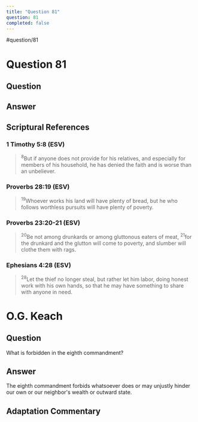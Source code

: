 ```yaml
---
title: "Question 81"
question: 81
completed: false
---
```

#question/81
# Question 81

## Question


## Answer


## Scriptural References
### 1 Timothy 5:8 (ESV)
> <sup>8</sup>But if anyone does not provide for his relatives, and especially for members of his household, he has denied the faith and is worse than an unbeliever.

### Proverbs 28:19 (ESV)
> <sup>19</sup>Whoever works his land will have plenty of bread, but he who follows worthless pursuits will have plenty of poverty.

### Proverbs 23:20-21 (ESV)
> <sup>20</sup>Be not among drunkards or among gluttonous eaters of meat,
> <sup>21</sup>for the drunkard and the glutton will come to poverty, and slumber will clothe them with rags.

### Ephesians 4:28 (ESV)
> <sup>28</sup>Let the thief no longer steal, but rather let him labor, doing honest work with his own hands, so that he may have something to share with anyone in need.

# O.G. Keach
## Question
What is forbidden in the eighth commandment?

## Answer
The eighth commandment forbids whatsoever does or may unjustly hinder our own or our neighbor's wealth or outward state.

## Adaptation Commentary
